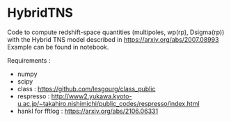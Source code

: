 # HybridTNS
 
Code to compute redshift-space quantities (multipoles, wp(rp), Dsigma(rp)) with the Hybrid TNS model described in https://arxiv.org/abs/2007.08993
Example can be found in notebook.

Requirements : 
- numpy
- scipy 
- class : https://github.com/lesgourg/class_public
- respresso : http://www2.yukawa.kyoto-u.ac.jp/~takahiro.nishimichi/public_codes/respresso/index.html
- hankl for fftlog : https://arxiv.org/abs/2106.06331

